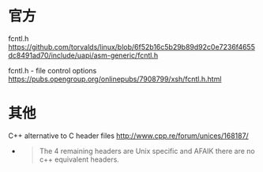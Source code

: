 
# 官方

fcntl.h https://github.com/torvalds/linux/blob/6f52b16c5b29b89d92c0e7236f4655dc8491ad70/include/uapi/asm-generic/fcntl.h

fcntl.h - file control options https://pubs.opengroup.org/onlinepubs/7908799/xsh/fcntl.h.html

# 其他

C++ alternative to C header files http://www.cpp.re/forum/unices/168187/
- > The 4 remaining headers are Unix specific and AFAIK there are no c++ equivalent headers.
